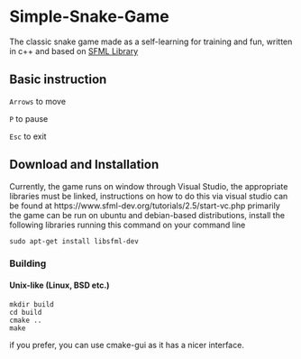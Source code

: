 # Simple-Snake-Game
The classic snake game made as a self-learning for training and fun, written in c++ and based on [SFML Library](https://www.sfml-dev.org/)

<h2>Basic instruction</h2>


`Arrows` to move

`P` to pause

`Esc` to exit

<h2>Download and Installation</h2>
Currently, the game runs on window through Visual Studio, the appropriate libraries must be linked, instructions on how to do this via visual studio can be found at https://www.sfml-dev.org/tutorials/2.5/start-vc.php
primarily the game can be run on ubuntu and debian-based distributions, install the following libraries running this command on your command line

```
sudo apt-get install libsfml-dev
```
<h3>Building</h3>
<h4>Unix-like (Linux, BSD etc.)</h4>

```
mkdir build
cd build
cmake ..
make
```
if you prefer, you can use cmake-gui as it has a nicer interface.
